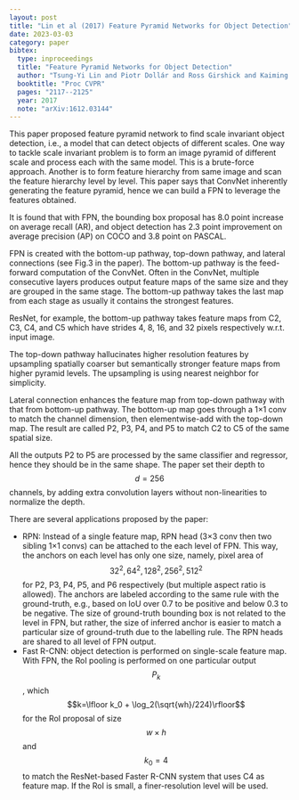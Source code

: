 ```yaml
---
layout: post
title: "Lin et al (2017) Feature Pyramid Networks for Object Detection"
date: 2023-03-03
category: paper
bibtex:
  type: inproceedings
  title: "Feature Pyramid Networks for Object Detection"
  author: "Tsung-Yi Lin and Piotr Dollár and Ross Girshick and Kaiming He and Bharath Hariharan and Serge Belongie"
  booktitle: "Proc CVPR"
  pages: "2117--2125"
  year: 2017
  note: "arXiv:1612.03144"
---
```


This paper proposed feature pyramid network to find scale invariant object
detection, i.e., a model that can detect objects of different scales. One way
to tackle scale invariant problem is to form an image pyramid of different
scale and process each with the same model. This is a brute-force approach.
Another is to form feature hierarchy from same image and scan the feature
hierarchy level by level. This paper says that ConvNet inherently generating the
feature pyramid, hence we can build a FPN to leverage the features obtained.

It is found that with FPN, the bounding box proposal has 8.0 point increase on
average recall (AR), and object detection has 2.3 point improvement on average
precision (AP) on COCO and 3.8 point on PASCAL.

FPN is created with the bottom-up pathway, top-down pathway, and lateral
connections (see Fig.3 in the paper). The bottom-up pathway is the feed-forward
computation of the ConvNet. Often in the ConvNet, multiple consecutive layers
produces output feature maps of the same size and they are grouped in the same
stage. The bottom-up pathway takes the last map from each stage as usually it
contains the strongest features.

ResNet, for example, the bottom-up pathway
takes feature maps from C2, C3, C4, and C5 which have strides 4, 8, 16, and 32
pixels respectively w.r.t. input image.

The top-down pathway hallucinates higher resolution features by upsampling
spatially coarser but semantically stronger feature maps from higher pyramid
levels. The upsampling is using nearest neighbor for simplicity.

Lateral connection enhances the feature map from top-down pathway with that from
bottom-up pathway. The bottom-up map goes through a 1×1 conv to match the
channel dimension, then elementwise-add with the top-down map. The result are
called P2, P3, P4, and P5 to match C2 to C5 of the same spatial size.

All the outputs P2 to P5 are processed by the same classifier and regressor,
hence they should be in the same shape. The paper set their depth to $$d=256$$
channels, by adding extra convolution layers without non-linearities to
normalize the depth.

There are several applications proposed by the paper:

- RPN: Instead of a single feature map, RPN head (3×3 conv then two sibling 1×1
  convs) can be attached to the each level of FPN. This way, the anchors on each
  level has only one size, namely, pixel area of $$32^2, 64^2, 128^2, 256^2,
  512^2$$ for P2, P3, P4, P5, and P6 respectively (but multiple aspect ratio is
  allowed). The anchors are labeled according to the same rule with the
  ground-truth, e.g., based on IoU over 0.7 to be positive and below 0.3 to be
  negative. The size of ground-truth bounding box is not related to the level in
  FPN, but rather, the size of inferred anchor is easier to match a particular
  size of ground-truth due to the labelling rule. The RPN heads are shared to
  all level of FPN output.
- Fast R-CNN: object detection is performed on single-scale feature map. With
  FPN, the RoI pooling is performed on one particular output $$P_k$$, which
  $$k=\lfloor k_0 + \log_2(\sqrt{wh}/224)\rfloor$$ for the RoI proposal of size
  $$w\times h$$ and $$k_0=4$$ to match the ResNet-based Faster R-CNN system that
  uses C4 as feature map. If the RoI is small, a finer-resolution level will be
  used.
